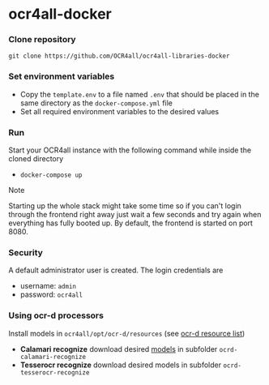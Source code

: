 # ocr4all-docker
### Clone repository
```
git clone https://github.com/OCR4all/ocr4all-libraries-docker
```
### Set environment variables
- Copy the `template.env` to a file named `.env` that should be placed in the same directory as the `docker-compose.yml` file
- Set all required environment variables to the desired values
### Run
Start your OCR4all instance with the following command while inside the cloned directory
- `docker-compose up`
> [!NOTE]  
> Starting up the whole stack might take some time so if you can't login through the frontend right away just wait a few seconds and try again when everything has fully booted up. By default, the frontend is started on port 8080.
### Security
A default administrator user is created. The login credentials are
- username: `admin`
- password: `ocr4all`
### Using ocr-d processors
Install models in `ocr4all/opt/ocr-d/resources` (see [ocr-d resource list](https://github.com/OCR-D/core/blob/master/ocrd/ocrd/resource_list.yml))
  - **Calamari recognize** download desired [models](https://github.com/Calamari-OCR/calamari_models/releases/tag/1.1) in subfolder `ocrd-calamari-recognize`
  - **Tesserocr recognize** download desired models  in subfolder `ocrd-tesserocr-recognize`
